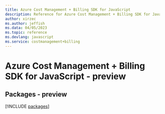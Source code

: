 ```yaml
---
title: Azure Cost Management + Billing SDK for JavaScript
description: Reference for Azure Cost Management + Billing SDK for JavaScript
author: xirzec
ms.author: jeffish
ms.data: 04/05/2023
ms.topic: reference
ms.devlang: javascript
ms.service: costmanagement+billing
---
```

# Azure Cost Management + Billing SDK for JavaScript - preview
## Packages - preview
[!INCLUDE [packages](cost-management-+-billing-index.md)]